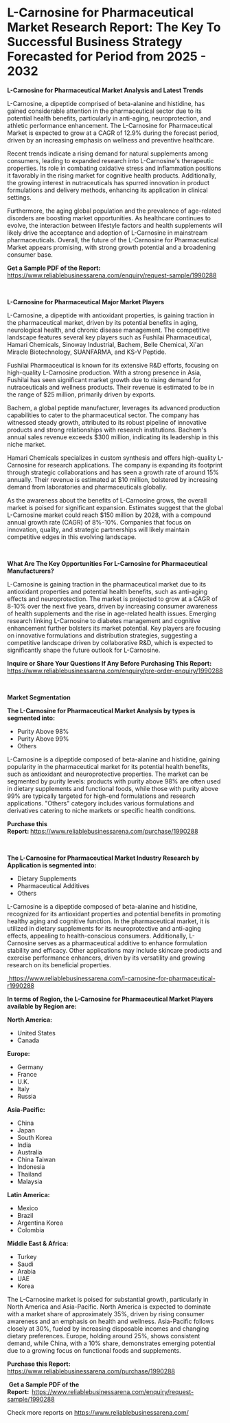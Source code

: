 <p><h1>L-Carnosine for Pharmaceutical Market Research Report: The Key To Successful Business Strategy Forecasted for Period from 2025 - 2032</h1></p><p><strong>L-Carnosine for Pharmaceutical Market Analysis and Latest Trends</strong></p>
<p><p>L-Carnosine, a dipeptide comprised of beta-alanine and histidine, has gained considerable attention in the pharmaceutical sector due to its potential health benefits, particularly in anti-aging, neuroprotection, and athletic performance enhancement. The L-Carnosine for Pharmaceutical Market is expected to grow at a CAGR of 12.9% during the forecast period, driven by an increasing emphasis on wellness and preventive healthcare. </p><p>Recent trends indicate a rising demand for natural supplements among consumers, leading to expanded research into L-Carnosine's therapeutic properties. Its role in combating oxidative stress and inflammation positions it favorably in the rising market for cognitive health products. Additionally, the growing interest in nutraceuticals has spurred innovation in product formulations and delivery methods, enhancing its application in clinical settings. </p><p>Furthermore, the aging global population and the prevalence of age-related disorders are boosting market opportunities. As healthcare continues to evolve, the interaction between lifestyle factors and health supplements will likely drive the acceptance and adoption of L-Carnosine in mainstream pharmaceuticals. Overall, the future of the L-Carnosine for Pharmaceutical Market appears promising, with strong growth potential and a broadening consumer base.</p></p>
<p><strong>Get a Sample PDF of the Report:&nbsp;</strong> <a href="https://www.reliablebusinessarena.com/enquiry/request-sample/1990288?utm_campaign=2206&utm_medium=2&utm_source=Github&utm_content=ia&utm_term=03042025&utm_id=l-carnosine-for-pharmaceutical">https://www.reliablebusinessarena.com/enquiry/request-sample/1990288</a></p>
<p>&nbsp;</p>
<p><strong>L-Carnosine for Pharmaceutical Major Market Players</strong></p>
<p><p>L-Carnosine, a dipeptide with antioxidant properties, is gaining traction in the pharmaceutical market, driven by its potential benefits in aging, neurological health, and chronic disease management. The competitive landscape features several key players such as Fushilai Pharmaceutical, Hamari Chemicals, Sinoway Industrial, Bachem, Belle Chemical, Xi'an Miracle Biotechnology, SUANFARMA, and KS-V Peptide.</p><p>Fushilai Pharmaceutical is known for its extensive R&D efforts, focusing on high-quality L-Carnosine production. With a strong presence in Asia, Fushilai has seen significant market growth due to rising demand for nutraceuticals and wellness products. Their revenue is estimated to be in the range of $25 million, primarily driven by exports.</p><p>Bachem, a global peptide manufacturer, leverages its advanced production capabilities to cater to the pharmaceutical sector. The company has witnessed steady growth, attributed to its robust pipeline of innovative products and strong relationships with research institutions. Bachem's annual sales revenue exceeds $300 million, indicating its leadership in this niche market.</p><p>Hamari Chemicals specializes in custom synthesis and offers high-quality L-Carnosine for research applications. The company is expanding its footprint through strategic collaborations and has seen a growth rate of around 15% annually. Their revenue is estimated at $10 million, bolstered by increasing demand from laboratories and pharmaceuticals globally.</p><p>As the awareness about the benefits of L-Carnosine grows, the overall market is poised for significant expansion. Estimates suggest that the global L-Carnosine market could reach $150 million by 2028, with a compound annual growth rate (CAGR) of 8%-10%. Companies that focus on innovation, quality, and strategic partnerships will likely maintain competitive edges in this evolving landscape.</p></p>
<p>&nbsp;</p>
<p><strong>What Are The Key Opportunities For L-Carnosine for Pharmaceutical Manufacturers?</strong></p>
<p><p>L-Carnosine is gaining traction in the pharmaceutical market due to its antioxidant properties and potential health benefits, such as anti-aging effects and neuroprotection. The market is projected to grow at a CAGR of 8-10% over the next five years, driven by increasing consumer awareness of health supplements and the rise in age-related health issues. Emerging research linking L-Carnosine to diabetes management and cognitive enhancement further bolsters its market potential. Key players are focusing on innovative formulations and distribution strategies, suggesting a competitive landscape driven by collaborative R&D, which is expected to significantly shape the future outlook for L-Carnosine.</p></p>
<p><strong>Inquire or Share Your Questions If Any Before Purchasing This Report:</strong> <a href="https://www.reliablebusinessarena.com/enquiry/pre-order-enquiry/1990288?utm_campaign=2206&utm_medium=2&utm_source=Github&utm_content=ia&utm_term=03042025&utm_id=l-carnosine-for-pharmaceutical">https://www.reliablebusinessarena.com/enquiry/pre-order-enquiry/1990288</a></p>
<p>&nbsp;</p>
<p><strong>Market Segmentation</strong></p>
<p><strong>The L-Carnosine for Pharmaceutical Market Analysis by types is segmented into:</strong></p>
<p><ul><li>Purity Above 98%</li><li>Purity Above 99%</li><li>Others</li></ul></p>
<p><p>L-Carnosine is a dipeptide composed of beta-alanine and histidine, gaining popularity in the pharmaceutical market for its potential health benefits, such as antioxidant and neuroprotective properties. The market can be segmented by purity levels: products with purity above 98% are often used in dietary supplements and functional foods, while those with purity above 99% are typically targeted for high-end formulations and research applications. "Others" category includes various formulations and derivatives catering to niche markets or specific health conditions.</p></p>
<p><strong>Purchase this Report:&nbsp;</strong><a href="https://www.reliablebusinessarena.com/purchase/1990288?utm_campaign=2206&utm_medium=2&utm_source=Github&utm_content=ia&utm_term=03042025&utm_id=l-carnosine-for-pharmaceutical">https://www.reliablebusinessarena.com/purchase/1990288</a></p>
<p>&nbsp;</p>
<p><strong>The L-Carnosine for Pharmaceutical Market Industry Research by Application is segmented into:</strong></p>
<p><ul><li>Dietary Supplements</li><li>Pharmaceutical Additives</li><li>Others</li></ul></p>
<p><p>L-Carnosine is a dipeptide composed of beta-alanine and histidine, recognized for its antioxidant properties and potential benefits in promoting healthy aging and cognitive function. In the pharmaceutical market, it is utilized in dietary supplements for its neuroprotective and anti-aging effects, appealing to health-conscious consumers. Additionally, L-Carnosine serves as a pharmaceutical additive to enhance formulation stability and efficacy. Other applications may include skincare products and exercise performance enhancers, driven by its versatility and growing research on its beneficial properties.</p></p>
<p><a href="https://www.reliablebusinessarena.com/l-carnosine-for-pharmaceutical-r1990288?utm_campaign=2206&utm_medium=2&utm_source=Github&utm_content=ia&utm_term=03042025&utm_id=l-carnosine-for-pharmaceutical">&nbsp;https://www.reliablebusinessarena.com/l-carnosine-for-pharmaceutical-r1990288</a></p>
<p><strong>In terms of Region, the L-Carnosine for Pharmaceutical Market Players available by Region are:</strong></p>
<p>
    <p> <strong> North America: </strong>
        <ul>
            <li>United States</li>
            <li>Canada</li>
        </ul>
        </p> 
    <p> <strong> Europe: </strong>
        <ul>
            <li>Germany</li>
            <li>France</li>
            <li>U.K.</li>
            <li>Italy</li>
            <li>Russia</li>
        </ul>
        </p> 
    <p> <strong> Asia-Pacific: </strong>
        <ul>
            <li>China</li>
            <li>Japan</li>
            <li>South Korea</li>
            <li>India</li>
            <li>Australia</li>
            <li>China Taiwan</li>
            <li>Indonesia</li>
            <li>Thailand</li>
            <li>Malaysia</li>
        </ul>
        </p> 
    <p> <strong> Latin America: </strong>
        <ul>
            <li>Mexico</li>
            <li>Brazil</li>
            <li>Argentina Korea</li>
            <li>Colombia</li>
        </ul>
        </p> 
    <p> <strong> Middle East & Africa: </strong>
        <ul>
            <li>Turkey</li>
            <li>Saudi</li>
            <li>Arabia</li>
            <li>UAE</li>
            <li>Korea</li>
        </ul>
    </p>
    </p>
<p><p>The L-Carnosine market is poised for substantial growth, particularly in North America and Asia-Pacific. North America is expected to dominate with a market share of approximately 35%, driven by rising consumer awareness and an emphasis on health and wellness. Asia-Pacific follows closely at 30%, fueled by increasing disposable incomes and changing dietary preferences. Europe, holding around 25%, shows consistent demand, while China, with a 10% share, demonstrates emerging potential due to a growing focus on functional foods and supplements.</p></p>
<p><strong>Purchase this Report: </strong><a href="https://www.reliablebusinessarena.com/purchase/1990288?utm_campaign=2206&utm_medium=2&utm_source=Github&utm_content=ia&utm_term=03042025&utm_id=l-carnosine-for-pharmaceutical">https://www.reliablebusinessarena.com/purchase/1990288</a></p>
<p>&nbsp;<strong>Get a Sample PDF of the Report:&nbsp;&nbsp;</strong><a href="https://www.reliablebusinessarena.com/enquiry/request-sample/1990288?utm_campaign=2206&utm_medium=2&utm_source=Github&utm_content=ia&utm_term=03042025&utm_id=l-carnosine-for-pharmaceutical">https://www.reliablebusinessarena.com/enquiry/request-sample/1990288</a></p>
<p><strong></strong></p>
<p>Check more reports on <a href="https://www.reliablebusinessarena.com/?utm_campaign=2206&utm_medium=2&utm_source=Github&utm_content=ia&utm_term=03042025&utm_id=l-carnosine-for-pharmaceutical">https://www.reliablebusinessarena.com/</a></p>